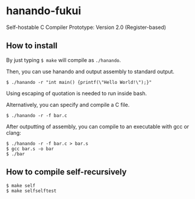 # hanando-fukui
Self-hostable C Compiler Prototype: Version 2.0 (Register-based)

## How to install
By just typing `$ make` will compile as `./hanando`.

Then, you can use hanando and output assembly to standard output.
```
$ ./hanando -r "int main() {printf(\"Hello World!\");}"
```
Using escaping of quotation is needed to run inside bash.

Alternatively, you can specify and compile a C file.
```
$ ./hanando -r -f bar.c
```
After outputting of assembly, you can compile to an executable with gcc or clang:
```
$ ./hanando -r -f bar.c > bar.s
$ gcc bar.s -o bar
$ ./bar
```

## How to compile self-recursively
```
$ make self
$ make selfselftest
```
